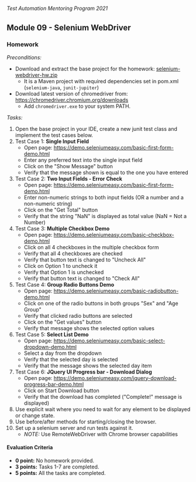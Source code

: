 ###### Test Automation Mentoring Program 2021

## Module 09 - Selenium WebDriver

### Homework
_Preconditions:_
* Download and extract the base project for the homework: [selenium-webdriver-hw.zip](selenium-webdriver-hw.zip)
  * It is a Maven project with required dependencies set in pom.xml (`selenium-java`, `junit-jupiter`)
* Download latest version of chromedriver from: https://chromedriver.chromium.org/downloads
  * Add `chromedriver.exe` to your system PATH.

_Tasks:_
1. Open the base project in your IDE, create a new junit test class and implement the test cases below.
2. Test Case 1: **Single Input Field**
    * Open page: https://demo.seleniumeasy.com/basic-first-form-demo.html
    * Enter any preferred text into the single input field
    * Click on the "Show Message" button
    * Verify that the message shown is equal to the one you have entered
3. Test Case 2: **Two Input Fields - Error Check**
    * Open page: https://demo.seleniumeasy.com/basic-first-form-demo.html
    * Enter non-numeric strings to both input fields (OR a number and a non-numeric string)
    * Click on the "Get Total" button
    * Verify that the string "NaN" is displayed as total value (NaN = Not a Number)
4. Test Case 3: **Multiple Checkbox Demo**
   * Open page: https://demo.seleniumeasy.com/basic-checkbox-demo.html
   * Click on all 4 checkboxes in the multiple checkbox form
   * Verify that all 4 checkboxes are checked
   * Verify that button text is changed to "Uncheck All"
   * Click on Option 1 to uncheck it
   * Verify that Option 1 is unchecked
   * Verify that button text is changed to "Check All"
5. Test Case 4: **Group Radio Buttons Demo**
   * Open page: https://demo.seleniumeasy.com/basic-radiobutton-demo.html
   * Click on one of the radio buttons in both groups "Sex" and "Age Group"
   * Verify that clicked radio buttons are selected
   * Click on the "Get values" button
   * Verify that message shows the selected option values
6. Test Case 5: **Select List Demo**
   * Open page: https://demo.seleniumeasy.com/basic-select-dropdown-demo.html
   * Select a day from the dropdown
   * Verify that the selected day is selected
   * Verify that the message shows the selected day item
7. Test Case 6: **JQuery UI Progress bar - Download Dialog**
   * Open page: https://demo.seleniumeasy.com/jquery-download-progress-bar-demo.html
   * Click on Start Download button
   * Verify that the download has completed ("Complete!" message is displayed)
8. Use explicit wait where you need to wait for any element to be displayed or change state.
9. Use before/after methods for starting/closing the browser.
10. Set up a selenium server and run tests against it.
    * _NOTE:_ Use RemoteWebDriver with Chrome browser capabilities

#### Evaluation Criteria
* **0 point:** No homework provided.
* **3 points:** Tasks 1-7 are completed.
* **5 points:** All the tasks are completed.

